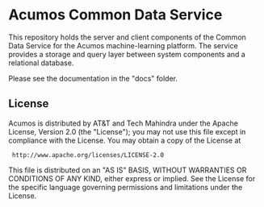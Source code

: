 # Acumos Common Data Service

This repository holds the server and client components of the Common Data Service
for the Acumos machine-learning platform.  The service provides a storage and query
layer between system components and a relational database.

Please see the documentation in the "docs" folder.

## License

Acumos is distributed by AT&T and Tech Mahindra under the Apache License, Version 2.0 (the "License");
you may not use this file except in compliance with the License. You may obtain a copy of the License at

     http://www.apache.org/licenses/LICENSE-2.0

This file is distributed on an "AS IS" BASIS, WITHOUT WARRANTIES OR CONDITIONS OF ANY KIND, either 
express or implied.  See the License for the specific language governing permissions and limitations 
under the License.
